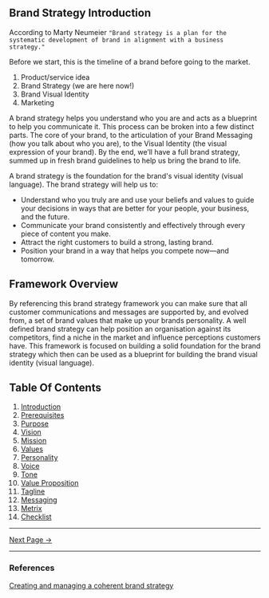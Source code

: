 ﻿## Brand Strategy Introduction

According to Marty Neumeier `"Brand strategy is a plan for the systematic development of brand in alignment with a business strategy."`

Before we start, this is the timeline of a brand before going to the market.

1. Product/service idea
2. Brand Strategy (we are here now!)
3. Brand Visual Identity
4. Marketing

A brand strategy helps you understand who you are and acts as a blueprint to help you communicate it. This process can be broken into a few distinct parts. The core of your brand, to the articulation of your Brand Messaging (how you talk about who you are), to the Visual Identity (the visual expression of your brand). By the end, we’ll have a full brand strategy, summed up in fresh brand guidelines to help us bring the brand to life.

A brand strategy is the foundation for the brand's visual identity (visual language). The brand strategy will help us to:

- Understand who you truly are and use your beliefs and values to guide your decisions in ways that are better for your people, your business, and the future.
- Communicate your brand consistently and effectively through every piece of content you make.
- Attract the right customers to build a strong, lasting brand.
- Position your brand in a way that helps you compete now—and tomorrow.

## Framework Overview

By referencing this brand strategy framework you can make sure that all customer communications and messages are supported by, and evolved from, a set of brand values that make up your brands personality. A well defined brand strategy can help position an organisation against its competitors, find a niche in the market and influence perceptions customers have. This framework is focused on building a solid foundation for the brand strategy which then can be used as a blueprint for building the brand visual identity (visual language).

## Table Of Contents

1. [Introduction](./introduction.md)
2. [Prerequisites](./prerequisites.md)
3. [Purpose](./purpose.md)
4. [Vision](./vision.md)
5. [Mission](./mission.md)
6. [Values](./values.md)
7. [Personality](./personality.md)
8. [Voice](./voice.md)
9. [Tone](./tone.md)
10. [Value Proposition](./value-proposition.md)
11. [Tagline](./tagline.md)
12. [Messaging](./messaging.md)
13. [Metrix](./metrix.md)
14. [Checklist](./checklist.md)

<hr/>

[Next Page ->](./purpose.html)

<hr/>

### References

[Creating and managing a coherent brand strategy](https://www.liquidlight.co.uk/blog/brand-frameworks-creating-and-managing-a-coherent-brand-strategy/)
